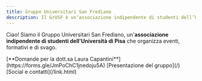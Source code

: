 ```yaml
---
title: Gruppo Universitari San Frediano
description: Il GrUSF è un’associazione indipendente di studenti dell’Università di Pisa che organizza eventi, formativi e di svago, in un clima di amicizia e accoglienza.
---
```


Ciao! Siamo il Gruppo Universitari San Frediano, un'**associazione indipendente
di studenti dell'Università di Pisa** che organizza eventi, formativi e di
svago.

<nav class="link-boxes">
[**Domande per la dott.sa Laura Capantini**](https://forms.gle/JmPoChC1jnedoju5A)
[Presentazione del gruppo](/)
[Social e contatti](/link.html)
</nav>

